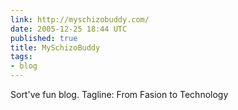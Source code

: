 ```yaml
---
link: http://myschizobuddy.com/
date: 2005-12-25 18:44 UTC
published: true
title: MySchizoBuddy
tags:
- blog
---
```


Sort've fun blog.  Tagline: From Fasion to Technology
